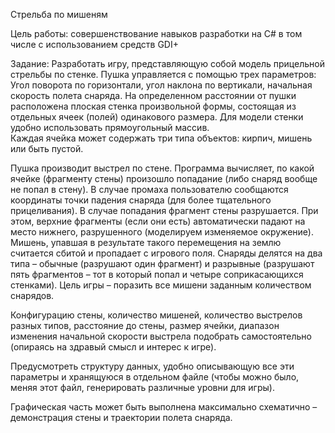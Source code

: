 Стрельба по мишеням

Цель работы: совершенствование навыков разработки на C# в том числе с использованием средств GDI+

Задание:
Разработать игру, представляющую собой модель прицельной стрельбы по стенке.
Пушка управляется с помощью трех параметров:
Угол поворота по горизонтали, угол наклона по вертикали, начальная скорость полета снаряда.
На определенном расстоянии от пушки расположена плоская стенка произвольной формы, состоящая из отдельных ячеек (полей) одинакового размера.
Для модели стенки удобно использовать прямоугольный массив.  
Каждая ячейка может содержать три типа объектов: кирпич, мишень или быть пустой.

Пушка производит выстрел по стене. Программа вычисляет, по какой ячейке (фрагменту стены) произошло попадание (либо снаряд вообще не попал в стену).
В случае промаха пользователю сообщаются координаты точки падения снаряда (для более тщательного прицеливания).
В случае попадания фрагмент стены разрушается.
При этом, верхние фрагменты (если они есть) автоматически падают на место нижнего, разрушенного (моделируем изменяемое окружение).
Мишень, упавшая в результате такого перемещения на землю считается сбитой и пропадает с игрового поля.
Снаряды делятся на два типа – обычные (разрушают один фрагмент) и разрывные (разрушают пять фрагментов – тот в который попал и четыре соприкасающихся стенками).
Цель игры – поразить все мишени заданным количеством снарядов.

Конфигурацию стены, количество мишеней, количество выстрелов разных типов, расстояние до стены, размер ячейки, диапазон изменения начальной скорости выстрела подобрать самостоятельно (опираясь на здравый смысл и интерес к игре).

Предусмотреть структуру данных, удобно описывающую все эти параметры и хранящуюся в отдельном файле (чтобы можно было, меняя этот файл, генерировать различные уровни для игры).

Графическая часть может быть выполнена максимально схематично – демонстрация стены и траектории полета снаряда.

